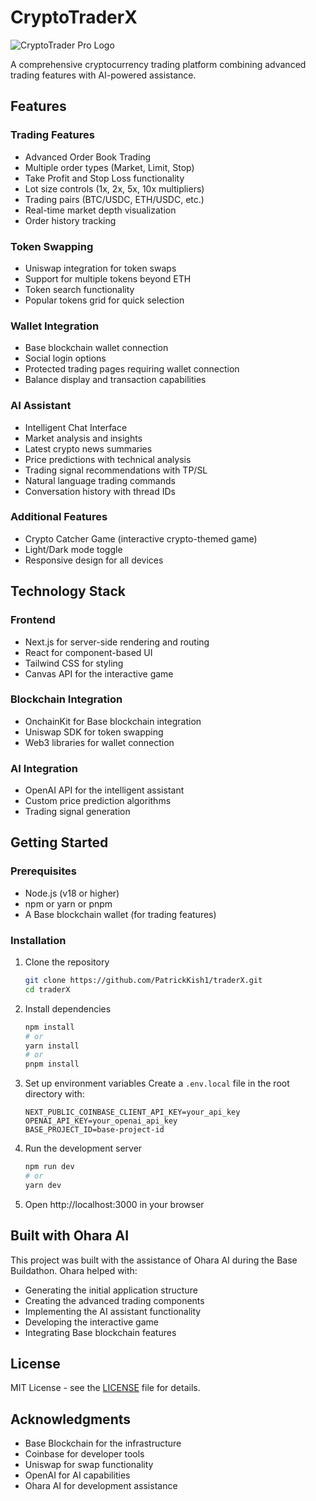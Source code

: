 # CryptoTraderX

![CryptoTrader Pro Logo](https://via.placeholder.com/150)

A comprehensive cryptocurrency trading platform combining advanced trading features with AI-powered assistance.

## Features

### Trading Features

- Advanced Order Book Trading
- Multiple order types (Market, Limit, Stop)
- Take Profit and Stop Loss functionality
- Lot size controls (1x, 2x, 5x, 10x multipliers)
- Trading pairs (BTC/USDC, ETH/USDC, etc.)
- Real-time market depth visualization
- Order history tracking

### Token Swapping

- Uniswap integration for token swaps
- Support for multiple tokens beyond ETH
- Token search functionality
- Popular tokens grid for quick selection

### Wallet Integration

- Base blockchain wallet connection
- Social login options
- Protected trading pages requiring wallet connection
- Balance display and transaction capabilities

### AI Assistant

- Intelligent Chat Interface
- Market analysis and insights
- Latest crypto news summaries
- Price predictions with technical analysis
- Trading signal recommendations with TP/SL
- Natural language trading commands
- Conversation history with thread IDs

### Additional Features

- Crypto Catcher Game (interactive crypto-themed game)
- Light/Dark mode toggle
- Responsive design for all devices

## Technology Stack

### Frontend

- Next.js for server-side rendering and routing
- React for component-based UI
- Tailwind CSS for styling
- Canvas API for the interactive game

### Blockchain Integration

- OnchainKit for Base blockchain integration
- Uniswap SDK for token swapping
- Web3 libraries for wallet connection

### AI Integration

- OpenAI API for the intelligent assistant
- Custom price prediction algorithms
- Trading signal generation

## Getting Started

### Prerequisites

- Node.js (v18 or higher)
- npm or yarn or pnpm
- A Base blockchain wallet (for trading features)

### Installation

1. Clone the repository
   ```bash
   git clone https://github.com/PatrickKish1/traderX.git
   cd traderX
   ```
2. Install dependencies
   ```bash
   npm install
   # or
   yarn install
   # or
   pnpm install
   ```
3. Set up environment variables
   Create a `.env.local` file in the root directory with:
   ```
   NEXT_PUBLIC_COINBASE_CLIENT_API_KEY=your_api_key
   OPENAI_API_KEY=your_openai_api_key
   BASE_PROJECT_ID=base-project-id
   ```
4. Run the development server
   ```bash
   npm run dev
   # or
   yarn dev
   ```
5. Open http://localhost:3000 in your browser

## Built with Ohara AI

This project was built with the assistance of Ohara AI during the Base Buildathon. Ohara helped with:

- Generating the initial application structure
- Creating the advanced trading components
- Implementing the AI assistant functionality
- Developing the interactive game
- Integrating Base blockchain features

## License

MIT License - see the [LICENSE](LICENSE) file for details.

## Acknowledgments

- Base Blockchain for the infrastructure
- Coinbase for developer tools
- Uniswap for swap functionality
- OpenAI for AI capabilities
- Ohara AI for development assistance
